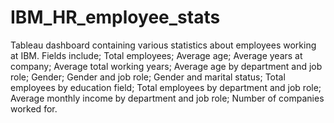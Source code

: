 # IBM_HR_employee_stats
Tableau dashboard containing various statistics about employees working at IBM.
Fields include; 
  Total employees; 
  Average age; 
  Average years at company; 
  Average total working years; 
  Average age by department and job role; 
  Gender; 
  Gender and job role; 
  Gender and marital status; 
  Total employees by education field;
  Total employees by department and job role;
  Average monthly income by department and job role;
  Number of companies worked for.
